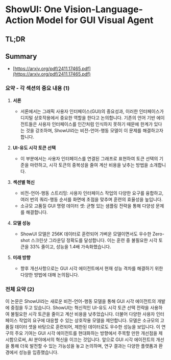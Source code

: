 # ShowUI: One Vision-Language-Action Model for GUI Visual Agent
## TL;DR
## Summary
- [https://arxiv.org/pdf/2411.17465.pdf](https://arxiv.org/pdf/2411.17465.pdf)

### 요약 - 각 섹션의 중요 내용 (1)

1. **서론**
   - 서론에서는 그래픽 사용자 인터페이스(GUI)의 중요성과, 이러한 인터페이스가 디지털 상호작용에서 중요한 역할을 한다고 논의합니다. 기존의 언어 기반 에이전트들은 사용자 인터페이스를 인간처럼 인식하지 못하기 때문에 한계가 있다는 것을 강조하며, ShowUI라는 비전-언어-행동 모델이 이 문제를 해결하고자 합니다.

2. **UI-유도 시각 토큰 선택**
   - 이 부분에서는 사용자 인터페이스를 연결된 그래프로 표현하여 토큰 선택의 기준을 마련하고, 시각 토큰의 중복성을 줄여 계산 비용을 낮추는 방법을 소개합니다.

3. **섹션별 혁신**
   - 비전-언어-행동 스트리밍: 사용자 인터페이스 작업의 다양한 요구를 융합하고, 여러 번의 쿼리-행동 순서를 화면에 초점을 맞추며 훈련의 효율성을 높입니다.
   - 소규모 고품질 GUI 명령 데이터 셋: 균형 있는 샘플링 전략을 통해 다양성 문제를 해결합니다.

4. **모델 성능**
   - ShowUI 모델은 256K 데이터로 훈련되어 가벼운 모델이면서도 우수한 Zero-shot 스크린샷 그라운딩 정확도를 달성합니다. 이는 훈련 중 불필요한 시각 토큰을 33% 줄이고, 성능을 1.4배 가속화했습니다.

5. **미래 방향**
   - 향후 개선사항으로는 GUI 시각 에이전트에서 현재 성능 격차를 해결하기 위한 다양한 방법에 대해 논의됩니다.

### 전체 요약 (2)

이 논문은 ShowUI라는 새로운 비전-언어-행동 모델을 통해 GUI 시각 에이전트의 개발에 중점을 두고 있습니다. ShowUI는 혁신적인 UI-유도 시각 토큰 선택 전략을 사용하여 불필요한 시각 토큰을 줄이고 계산 비용을 낮추었습니다. 더불어 다양한 사용자 인터페이스 작업의 요구에 대응할 수 있는 상호작용 모델을 제안합니다. 모델은 소규모의 고품질 데이터 셋을 바탕으로 훈련되어, 제한된 데이터로도 우수한 성능을 보입니다. 이 연구의 주요 기여는 GUI 시각 에이전트를 현대화하는 방향에서 주목할 만한 개선점을 제시함으로써, AI 분야에서의 혁신을 이끄는 것입니다. 앞으로 GUI 시각 에이전트의 개선을 통해 더욱 발전할 수 있는 가능성을 놓고 논의하며, 연구 결과는 다양한 플랫폼과 환경에서 성능을 입증했습니다.